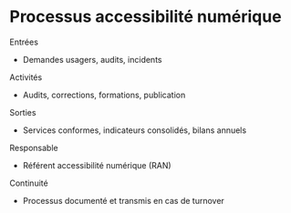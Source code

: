# Processus accessibilité numérique

Entrées
- Demandes usagers, audits, incidents

Activités
- Audits, corrections, formations, publication

Sorties
- Services conformes, indicateurs consolidés, bilans annuels

Responsable
- Référent accessibilité numérique (RAN)

Continuité
- Processus documenté et transmis en cas de turnover
